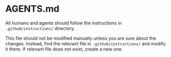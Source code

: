 # AGENTS.md

All humans and agents should follow the instructions in `.github/instructions/` directory.

This file should not be modified manually unless you are sure about the changes. Instead, find the relevant file in `.github/instructions/` and modify it there. If relevant file does not exist, create a new one.
